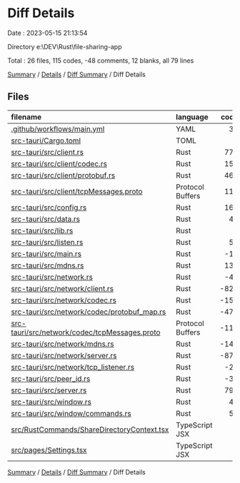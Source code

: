 # Diff Details

Date : 2023-05-15 21:13:54

Directory e:\\DEV\\Rust\\file-sharing-app

Total : 26 files,  115 codes, -48 comments, 12 blanks, all 79 lines

[Summary](results.md) / [Details](details.md) / [Diff Summary](diff.md) / Diff Details

## Files
| filename | language | code | comment | blank | total |
| :--- | :--- | ---: | ---: | ---: | ---: |
| [.github/workflows/main.yml](/.github/workflows/main.yml) | YAML | 38 | 0 | 3 | 41 |
| [src-tauri/Cargo.toml](/src-tauri/Cargo.toml) | TOML | 1 | 0 | 0 | 1 |
| [src-tauri/src/client.rs](/src-tauri/src/client.rs) | Rust | 772 | 0 | 149 | 921 |
| [src-tauri/src/client/codec.rs](/src-tauri/src/client/codec.rs) | Rust | 151 | 1 | 40 | 192 |
| [src-tauri/src/client/protobuf.rs](/src-tauri/src/client/protobuf.rs) | Rust | 468 | 0 | 89 | 557 |
| [src-tauri/src/client/tcpMessages.proto](/src-tauri/src/client/tcpMessages.proto) | Protocol Buffers | 115 | 0 | 23 | 138 |
| [src-tauri/src/config.rs](/src-tauri/src/config.rs) | Rust | 169 | 0 | 41 | 210 |
| [src-tauri/src/data.rs](/src-tauri/src/data.rs) | Rust | 48 | -1 | 13 | 60 |
| [src-tauri/src/lib.rs](/src-tauri/src/lib.rs) | Rust | 0 | 0 | -1 | -1 |
| [src-tauri/src/listen.rs](/src-tauri/src/listen.rs) | Rust | 51 | 0 | 10 | 61 |
| [src-tauri/src/main.rs](/src-tauri/src/main.rs) | Rust | -14 | 0 | -3 | -17 |
| [src-tauri/src/mdns.rs](/src-tauri/src/mdns.rs) | Rust | 130 | 0 | 24 | 154 |
| [src-tauri/src/network.rs](/src-tauri/src/network.rs) | Rust | -46 | 0 | -11 | -57 |
| [src-tauri/src/network/client.rs](/src-tauri/src/network/client.rs) | Rust | -827 | 0 | -159 | -986 |
| [src-tauri/src/network/codec.rs](/src-tauri/src/network/codec.rs) | Rust | -154 | -1 | -41 | -196 |
| [src-tauri/src/network/codec/protobuf_map.rs](/src-tauri/src/network/codec/protobuf_map.rs) | Rust | -471 | 0 | -88 | -559 |
| [src-tauri/src/network/codec/tcpMessages.proto](/src-tauri/src/network/codec/tcpMessages.proto) | Protocol Buffers | -115 | 0 | -23 | -138 |
| [src-tauri/src/network/mdns.rs](/src-tauri/src/network/mdns.rs) | Rust | -148 | 0 | -29 | -177 |
| [src-tauri/src/network/server.rs](/src-tauri/src/network/server.rs) | Rust | -879 | -14 | -157 | -1,050 |
| [src-tauri/src/network/tcp_listener.rs](/src-tauri/src/network/tcp_listener.rs) | Rust | -21 | 0 | -8 | -29 |
| [src-tauri/src/peer_id.rs](/src-tauri/src/peer_id.rs) | Rust | -38 | 0 | -13 | -51 |
| [src-tauri/src/server.rs](/src-tauri/src/server.rs) | Rust | 793 | 1 | 147 | 941 |
| [src-tauri/src/window.rs](/src-tauri/src/window.rs) | Rust | 40 | 0 | -3 | 37 |
| [src-tauri/src/window/commands.rs](/src-tauri/src/window/commands.rs) | Rust | 51 | 0 | 16 | 67 |
| [src/RustCommands/ShareDirectoryContext.tsx](/src/RustCommands/ShareDirectoryContext.tsx) | TypeScript JSX | 1 | 0 | 0 | 1 |
| [src/pages/Settings.tsx](/src/pages/Settings.tsx) | TypeScript JSX | 0 | -34 | -7 | -41 |

[Summary](results.md) / [Details](details.md) / [Diff Summary](diff.md) / Diff Details